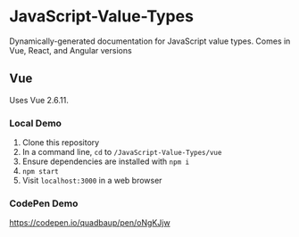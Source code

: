 # JavaScript-Value-Types
Dynamically-generated documentation for JavaScript value types. Comes in Vue, React, and Angular versions

## Vue

Uses Vue 2.6.11.

### Local Demo

1. Clone this repository
2. In a command line, `cd` to `/JavaScript-Value-Types/vue`
3. Ensure dependencies are installed with `npm i`
4. `npm start`
5. Visit `localhost:3000` in a web browser

### CodePen Demo

https://codepen.io/quadbaup/pen/oNgKJjw
